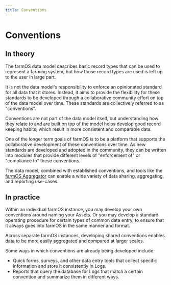 ```yaml
---
title: Conventions
---
```


# Conventions

## In theory

The farmOS data model describes basic record types that can be used to
represent a farming system, but *how* those record types are used is left up to
the user in large part.

It is not the data model's responsibility to enforce an opinionated standard
for all data that it stores. Instead, it aims to provide the flexibility for
these standards to be developed through a collaborative community effort on top
of the data model over time. These standards are collectively referred to as
"conventions".

Conventions are not part of the data model itself, but understanding how they
relate to and are built on top of the model helps develop good record keeping
habits, which result in more consistent and comparable data.

One of the longer term goals of farmOS is to be a platform that supports the
collaborative development of these conventions over time. As new standards
are developed and adopted in the community, they can be written into modules
that provide different levels of "enforcement of" or "compliance to" these
conventions.

The data model, combined with established conventions, and tools like the
[farmOS Aggregator](https://github.com/farmOS/farmOS-aggregator) can enable a
wide variety of data sharing, aggregating, and reporting use-cases.

## In practice

Within an individual farmOS instance, you may develop your own conventions
around naming your Assets. Or you may develop a standard operating procedure
for certain types of common data entry, to ensure that it always goes into
farmOS in the same manner and format.

Across separate farmOS instances, developing shared conventions enables data to
be more easily aggregated and compared at larger scales.

Some ways in which conventions are already being developed include:

- Quick forms, surveys, and other data entry tools that collect specific
  information and store it consistently in Logs.
- Reports that query the database for Logs that match a certain convention
  and summarize them in different ways.
